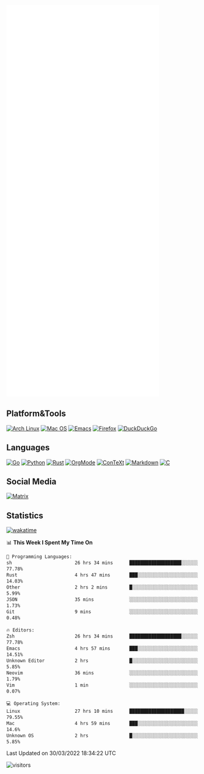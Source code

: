 ![Metrics](https://github.com/SteamedFish/SteamedFish/blob/master/github-metrics.svg)

## Platform&Tools

[![Arch Linux](https://img.shields.io/badge/ArchLinux-1793D1?logo=arch-linux&logoColor=fff&style=flat-square)](https://archlinux.org/)
[![Mac OS](https://img.shields.io/badge/MacOS-000000?style=flat-square&logo=macos&logoColor=F0F0F0)](https://www.apple.com/macos/)
[![Emacs](https://img.shields.io/badge/Emacs-%237F5AB6.svg?&style=flat-square&logo=gnu-emacs&logoColor=white)](https://www.gnu.org/software/emacs/)
[![Firefox](https://img.shields.io/badge/Firefox-FF7139?style=flat-square&logo=Firefox-Browser&logoColor=white)](https://firefox.com/)
[![DuckDuckGo](https://img.shields.io/badge/DuckDuckGo-DE5833?style=flat-square&logo=DuckDuckGo&logoColor=white)](https://duckduckgo.com/)

## Languages

[![Go](https://img.shields.io/badge/Golang-%2300ADD8.svg?style=flat-square&logo=go&logoColor=white)](https://golang.org/)
[![Python](https://img.shields.io/badge/Python-3670A0?style=flat-square&logo=python&logoColor=ffdd54)](https://www.python.org/)
[![Rust](https://img.shields.io/badge/Rust-%23000000.svg?style=flat-square&logo=rust&logoColor=white)](https://www.rust-lang.org/)
[![OrgMode](https://img.shields.io/badge/OrgMode-%23000000.svg?style=flat-square&logo=org&logoColor=white)](https://orgmode.org/)
[![ConTeXt](https://img.shields.io/badge/ConTeXt-%23008080.svg?style=flat-square&logo=latex&logoColor=white)](https://contextgarden.net/)
[![Markdown](https://img.shields.io/badge/MarkDown-%23000000.svg?style=flat-square&logo=markdown&logoColor=white)](https://daringfireball.net/projects/markdown/)
[![C](https://img.shields.io/badge/C-%2300599C.svg?style=flat-square&logo=c&logoColor=white)](https://www.iso.org/standard/74528.html)

## Social Media

[![Matrix](https://img.shields.io/badge/SteamedFish-2CA5E0?style=social&logo=matrix&logoColor=black)](https://matrix.to/#/@i:steamedfish.org)

## Statistics
[![wakatime](https://wakatime.com/badge/user/168280d6-fcf2-4b4f-ad3a-dc4612f35b38.svg)](https://wakatime.com/@168280d6-fcf2-4b4f-ad3a-dc4612f35b38)

<!--START_SECTION:waka-->
📊 **This Week I Spent My Time On** 

```text
💬 Programming Languages: 
sh                       26 hrs 34 mins      ███████████████████░░░░░░   77.78% 
Rust                     4 hrs 47 mins       ███░░░░░░░░░░░░░░░░░░░░░░   14.03% 
Other                    2 hrs 2 mins        █░░░░░░░░░░░░░░░░░░░░░░░░   5.99% 
JSON                     35 mins             ░░░░░░░░░░░░░░░░░░░░░░░░░   1.73% 
Git                      9 mins              ░░░░░░░░░░░░░░░░░░░░░░░░░   0.48%

🔥 Editors: 
Zsh                      26 hrs 34 mins      ███████████████████░░░░░░   77.78% 
Emacs                    4 hrs 57 mins       ███░░░░░░░░░░░░░░░░░░░░░░   14.51% 
Unknown Editor           2 hrs               █░░░░░░░░░░░░░░░░░░░░░░░░   5.85% 
Neovim                   36 mins             ░░░░░░░░░░░░░░░░░░░░░░░░░   1.79% 
Vim                      1 min               ░░░░░░░░░░░░░░░░░░░░░░░░░   0.07%

💻 Operating System: 
Linux                    27 hrs 10 mins      ████████████████████░░░░░   79.55% 
Mac                      4 hrs 59 mins       ███░░░░░░░░░░░░░░░░░░░░░░   14.6% 
Unknown OS               2 hrs               █░░░░░░░░░░░░░░░░░░░░░░░░   5.85%

```


 Last Updated on 30/03/2022 18:34:22 UTC
<!--END_SECTION:waka-->

![visitors](https://visitor-badge.laobi.icu/badge?page_id=SteamedFish.SteamedFish)
